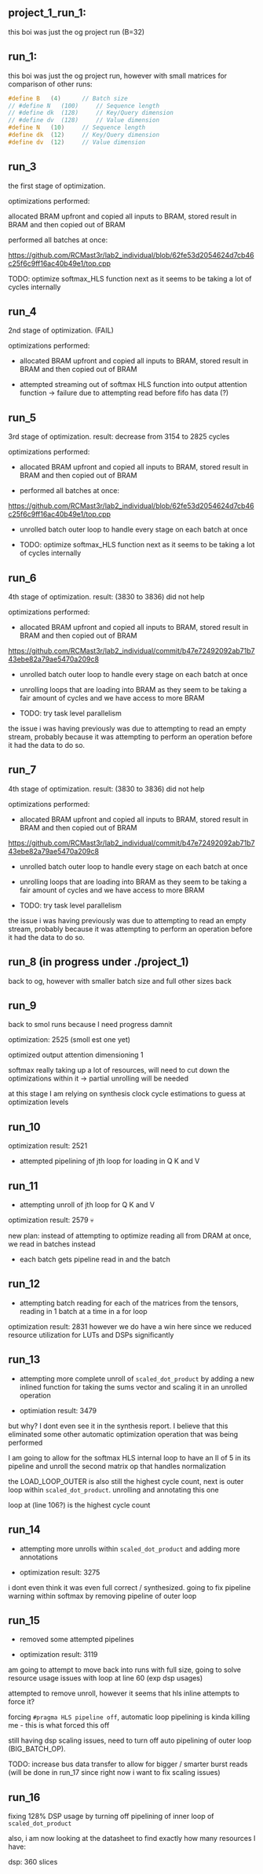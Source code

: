 ## project_1_run_1:

this boi was just the og project run (B=32)

## run_1:

this boi was just the og project run, however with small matrices for comparison of other runs:

```cpp
#define B   (4)      // Batch size
// #define N   (100)     // Sequence length
// #define dk  (128)     // Key/Query dimension
// #define dv  (128)     // Value dimension
#define N   (10)     // Sequence length
#define dk  (12)     // Key/Query dimension
#define dv  (12)     // Value dimension
```

## run_3

the first stage of optimization.

optimizations performed:

allocated BRAM upfront and copied all inputs to BRAM, stored result in BRAM and then copied out of BRAM

performed all batches at once:

https://github.com/RCMast3r/lab2_individual/blob/62fe53d2054624d7cb46c25f6c9ff16ac40b49e1/top.cpp 


TODO: optimize softmax_HLS function next as it seems to be taking a lot of cycles internally

## run_4

2nd stage of optimization. (FAIL)

optimizations performed:

- allocated BRAM upfront and copied all inputs to BRAM, stored result in BRAM and then copied out of BRAM

- attempted streaming out of softmax HLS function into output attention function -> failure due to attempting read before fifo has data (?)

## run_5

3rd stage of optimization. result: decrease from 3154 to 2825 cycles

optimizations performed:

- allocated BRAM upfront and copied all inputs to BRAM, stored result in BRAM and then copied out of BRAM

- performed all batches at once:

https://github.com/RCMast3r/lab2_individual/blob/62fe53d2054624d7cb46c25f6c9ff16ac40b49e1/top.cpp 

- unrolled batch outer loop to handle every stage on each batch at once

- TODO: optimize softmax_HLS function next as it seems to be taking a lot of cycles internally

## run_6

4th stage of optimization. result: (3830 to 3836) did not help 

optimizations performed:

- allocated BRAM upfront and copied all inputs to BRAM, stored result in BRAM and then copied out of BRAM

https://github.com/RCMast3r/lab2_individual/commit/b47e72492092ab71b743ebe82a79ae5470a209c8

- unrolled batch outer loop to handle every stage on each batch at once

- unrolling loops that are loading into BRAM as they seem to be taking a fair amount of cycles and we have access to more BRAM

- TODO: try task level parallelism

the issue i was having previously was due to attempting to read an empty stream, probably because it was attempting to perform an operation before it had the data to do so. 

## run_7

4th stage of optimization. result: (3830 to 3836) did not help 

optimizations performed:

- allocated BRAM upfront and copied all inputs to BRAM, stored result in BRAM and then copied out of BRAM

https://github.com/RCMast3r/lab2_individual/commit/b47e72492092ab71b743ebe82a79ae5470a209c8

- unrolled batch outer loop to handle every stage on each batch at once

- unrolling loops that are loading into BRAM as they seem to be taking a fair amount of cycles and we have access to more BRAM

- TODO: try task level parallelism

the issue i was having previously was due to attempting to read an empty stream, probably because it was attempting to perform an operation before it had the data to do so. 

## run_8 (in progress under ./project_1)

back to og, however with smaller batch size and full other sizes back

## run_9 
back to smol runs because I need progress damnit

optimization: 2525 (smoll est one yet)

optimized output attention dimensioning 1

softmax really taking up a lot of resources, will need to cut down the optimizations within it -> partial unrolling will be needed

at this stage I am relying on synthesis clock cycle estimations to guess at optimization levels
## run_10

optimization result: 2521

- attempted pipelining of jth loop for loading in Q K and V

## run_11

- attempting unroll of jth loop for Q K and V

optimization result: 2579 :skull:

new plan: instead of attempting to optimize reading all from DRAM at once, we read in batches instead

- each batch gets pipeline read in and the batch

## run_12

- attempting batch reading for each of the matrices from the tensors, reading in 1 batch at a time in a for loop

optimization result: 2831 however we do have a win here since we reduced resource utilization for LUTs and DSPs significantly

## run_13

- attempting more complete unroll of `scaled_dot_product` by adding a new inlined function for taking the sums vector and scaling it in an unrolled operation

- optimiation result: 3479 

but why? I dont even see it in the synthesis report. I believe that this eliminated some other automatic optimization operation that was being performed

I am going to allow for the softmax HLS internal loop to have an II of 5 in its pipeline and unroll the second matrix op that handles normalization

the LOAD_LOOP_OUTER is also still the highest cycle count, next is outer loop within `scaled_dot_product`. unrolling and annotating this one

loop at (line 106?) is the highest cycle count

## run_14

- attempting more unrolls within `scaled_dot_product` and adding more annotations

- optimization result: 3275 

i dont even think it was even full correct / synthesized. going to fix pipeline warning within softmax by removing pipeline of outer loop

## run_15
- removed some attempted pipelines

- optimization result: 3119

am going to attempt to move back into runs with full size, going to solve resource usage issues with loop at line 60 (exp dsp usages)

attempted to remove unroll, however it seems that hls inline attempts to force it?

forcing `#pragma HLS pipeline off`, automatic loop pipelining is kinda killing me
    - this is what forced this off

still having dsp scaling issues, need to turn off auto pipelining of outer loop (BIG_BATCH_OP).

TODO: increase bus data transfer to allow for bigger / smarter burst reads (will be done in run_17 since right now i want to fix scaling issues)

## run_16

fixing 128% DSP usage by turning off pipelining of inner loop of `scaled_dot_product`

also, i am now looking at the datasheet to find exactly how many resources I have:

dsp: 360 slices

    